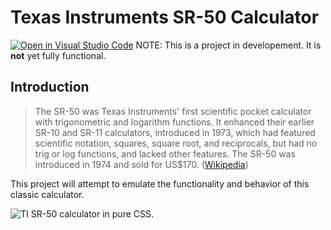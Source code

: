 # Texas Instruments SR-50 Calculator
[![Open in Visual Studio Code](https://open.vscode.dev/badges/open-in-vscode.svg)](https://open.vscode.dev/organization/repository)
NOTE: This is a project in developement. It is **not** yet fully functional.
## Introduction
> The SR-50 was Texas Instruments' first scientific pocket calculator with trigonometric and logarithm functions. It enhanced their earlier SR-10 and SR-11 calculators, introduced in 1973, which had featured scientific notation, squares, square root, and reciprocals, but had no trig or log functions, and lacked other features. The SR-50 was introduced in 1974 and sold for US$170. ([Wikipedia](https://en.wikipedia.org/wiki/TI_SR-50))

This project will attempt to emulate the functionality and behavior of this classic calculator.

![TI SR-50 calculator in pure CSS.](https://kevingillispie.com/images/TI-SR-50-CSS.png "TI SR-50 rendered in pure CSS.")
